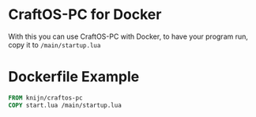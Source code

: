# CraftOS-PC for Docker
With this you can use CraftOS-PC with Docker, to have your program run, copy it to `/main/startup.lua`


# Dockerfile Example
```dockerfile
FROM knijn/craftos-pc
COPY start.lua /main/startup.lua
```